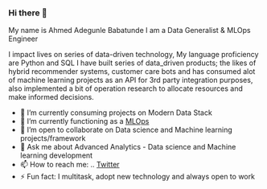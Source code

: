 ### Hi there 👋
My name is Ahmed Adegunle Babatunde I am a Data Generalist & MLOps Engineer

I impact lives on series of data-driven technology, My language proficiency are Python and SQL
I have built series of data_driven products; the likes of hybrid recommender systems, customer care bots and has consumed alot of machine learning projects as an API for 3rd party integration purposes, also implemented a bit of operation research to allocate resources and make informed decisions.

- 🔭 I’m currently consuming projects on Modern Data Stack
- 🌱 I’m currently functioning as a [MLOps](https://cloud.google.com/solutions/machine-learning/mlops-continuous-delivery-and-automation-pipelines-in-machine-learning) 
- 👯 I’m open to collaborate on Data science and Machine learning projects/framework
- 💬 Ask me about Advanced Analytics - Data science and Machine learning development
- 📫 How to reach me: .. [Twitter](https://twitter.com/ABofficial_NG)
- ⚡ Fun fact: I multitask, adopt new technology and always open to work

